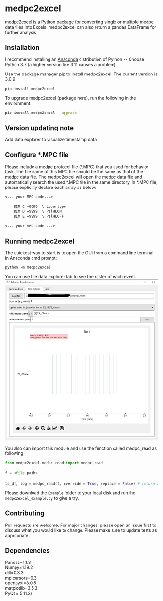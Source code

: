 # medpc2excel

medpc2excel is a Python package for converting single or multiple medpc data files into Excels. 
medpc2excel can also return a pandas DataFrame for further analysis

## Installation

I recommend installing an [Anaconda](https://www.anaconda.com/distribution/) distribution of Python -- Choose Python 3.7 (a higher version like 3.11 causes a problem). 

Use the package manager [pip](https://pip.pypa.io/en/stable/) to install medpc2excel. The current version is 3.0.9

```bash
pip install medpc2excel
```

To upgrade medpc2excel (package here), run the following in the environment:
```bash
pip install medpc2excel --upgrade
```
## Version updating note
Add data explorer to visualize timestamp data

## Configure *.MPC file

Please include a medpc protocol file (*.MPC) that you used for behavior task.
The file name of this MPC file should be the same as that of the medpc data file.
The medpc2excel will open the medpc data file and automatically search the used *.MPC file in the same directory.
In *.MPC file, please explicitly declare each array as below:
```text
<... your MPC code...>

    DIM C =9999  \ Levertype                     
    DIM D =9999  \ PelHLON                       
    DIM E =9999  \ PelHLOFF   
    
<... your MPC code ...>
```

## Running medpc2excel

The quickest way to start is to open the GUi from a command line terminal in Anaconda cmd prompt:

```
python -m medpc2excel
```

You can use the data explorer tab to see the raster of each event.
![alt text](https://github.com/cyf203/medpc2excel/blob/master/example/example_fig2.jpg)

You also can import this module and use the function called medpc_read as following
```python
from medpc2excel.medpc_read import medpc_read

f = <file path>

ts_df, log = medpc_read(f, override = True, replace = False) # return a timestamp dataframe and a log string
```

Please download the  ```Example``` folder to your local disk and run the ```medpc2excel_example.py``` to give a try.

## Contributing

Pull requests are welcome. For major changes, please open an issue first to discuss what you would like to change. 
Please make sure to update tests as appropriate.

## Dependencies

Pandas=1.1.3\
Numpy=1.19.2\
dill=0.3.3\
mplcursors=0.3\
openpyxl=3.0.5\
matplotlib=3.5.3\
PyQt = 5.11.3\
